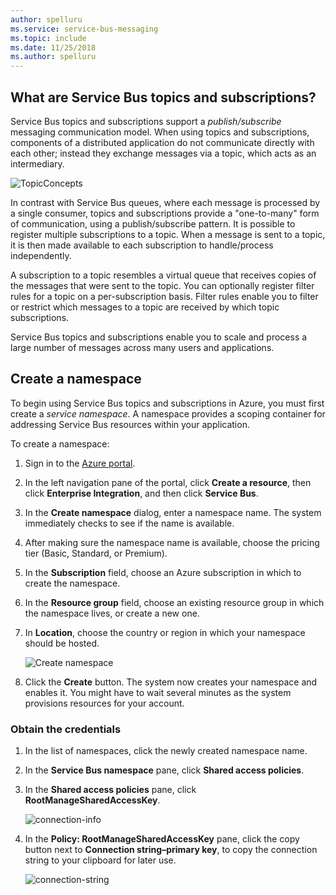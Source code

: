 ```yaml
---
author: spelluru
ms.service: service-bus-messaging
ms.topic: include
ms.date: 11/25/2018
ms.author: spelluru
---
```

## What are Service Bus topics and subscriptions?
Service Bus topics and subscriptions support a *publish/subscribe* messaging communication model. When using topics and subscriptions, components of a distributed application do not communicate directly with each other; instead they exchange messages via a topic, which acts as an intermediary.

![TopicConcepts](./media/howto-service-bus-topics/sb-topics-01.png)

In contrast with Service Bus queues, where each message is processed by a single consumer, topics and subscriptions provide a "one-to-many" form of communication, using a publish/subscribe pattern. It is possible to
register multiple subscriptions to a topic. When a message is sent to a topic, it is then made available to each subscription to handle/process independently.

A subscription to a topic resembles a virtual queue that receives copies of the messages that were sent to the topic. You can optionally register filter rules for a topic on a per-subscription basis. Filter rules enable you to filter or restrict which messages to a topic are received by which topic subscriptions.

Service Bus topics and subscriptions enable you to scale and process a large number of messages across many users and applications.

## Create a namespace
To begin using Service Bus topics and subscriptions in Azure, you must first create a *service namespace*. A namespace provides a scoping container for addressing Service Bus resources within your application.

To create a namespace:

1. Sign in to the [Azure portal][Azure portal].
2. In the left navigation pane of the portal, click **Create a resource**, then click **Enterprise Integration**, and then click **Service Bus**.
3. In the **Create namespace** dialog, enter a namespace name. The system immediately checks to see if the name is available.
4. After making sure the namespace name is available, choose the pricing tier (Basic, Standard, or Premium).
5. In the **Subscription** field, choose an Azure subscription in which to create the namespace.
6. In the **Resource group** field, choose an existing resource group in which the namespace lives, or create a new one.      
7. In **Location**, choose the country or region in which your namespace should be hosted.
   
    ![Create namespace][create-namespace]
8. Click the **Create** button. The system now creates your namespace and enables it. You might have to wait several minutes as the system provisions resources for your account.

### Obtain the credentials
1. In the list of namespaces, click the newly created namespace name.
2. In the **Service Bus namespace** pane, click **Shared access policies**.
3. In the **Shared access policies** pane, click **RootManageSharedAccessKey**.
   
    ![connection-info][connection-info]
4. In the **Policy: RootManageSharedAccessKey** pane, click the copy button next to **Connection string–primary key**, to copy the connection string to your clipboard for later use.
   
    ![connection-string][connection-string]

[Azure portal]: https://portal.azure.com
[create-namespace]: ./media/howto-service-bus-topics/create-namespace.png
[connection-info]: ./media/howto-service-bus-topics/connection-info.png
[connection-string]: ./media/howto-service-bus-topics/connection-string.png


